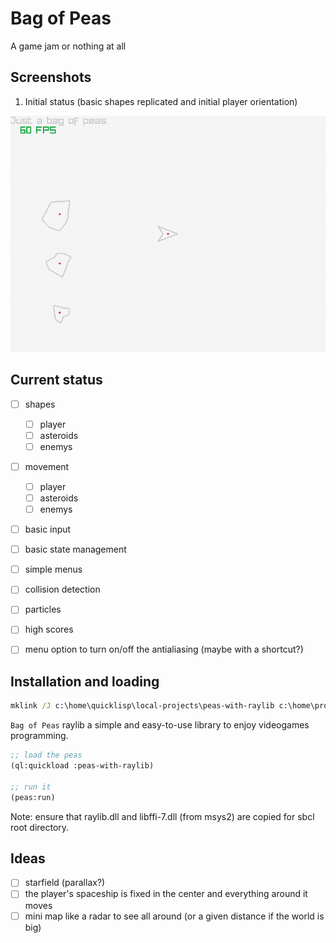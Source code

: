 # Bag of Peas
A game jam or nothing at all


## Screenshots

1. Initial status (basic shapes replicated and initial player orientation)

![screenrec001](/etc/screenrec001.gif)


## Current status

- [ ] shapes
  - [ ] player
  - [ ] asteroids
  - [ ] enemys
- [ ] movement
  - [ ] player
  - [ ] asteroids
  - [ ] enemys
- [ ] basic input
- [ ] basic state management
- [ ] simple menus
- [ ] collision detection
- [ ] particles
- [ ] high scores
- [ ] menu option to turn on/off the antialiasing (maybe with a shortcut?)


## Installation and loading

```bat
mklink /J c:\home\quicklisp\local-projects\peas-with-raylib c:\home\projects\lisp\peas-with-raylib
```

`Bag of Peas` raylib a simple and easy-to-use library to enjoy videogames programming.

```lisp
;; load the peas
(ql:quickload :peas-with-raylib)

;; run it
(peas:run)
```

Note: ensure that raylib.dll and libffi-7.dll (from msys2) are copied for sbcl root directory.


## Ideas

- [ ] starfield (parallax?)
- [ ] the player's spaceship is fixed in the center and everything around it moves
- [ ] mini map like a radar to see all around (or a given distance if the world is big)
